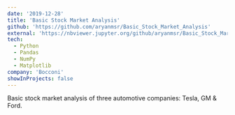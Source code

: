 ```yaml
---
date: '2019-12-28'
title: 'Basic Stock Market Analysis'
github: 'https://github.com/aryanmsr/Basic_Stock_Market_Analysis'
external: 'https://nbviewer.jupyter.org/github/aryanmsr/Basic_Stock_Market_Analysis/blob/main/Stock_Market_Analysis.ipynb'
tech:
  - Python
  - Pandas
  - NumPy
  - Matplotlib
company: 'Bocconi'
showInProjects: false
---
```


Basic stock market analysis of three automotive companies: Tesla, GM & Ford.

